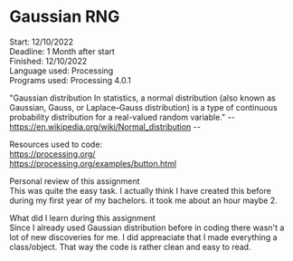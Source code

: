 
# Gaussian RNG

Start: 12/10/2022<br/>
Deadline: 1 Month after start<br/>
Finished: 12/10/2022<br/>
Language used: Processing<br/>
Programs used: Processing 4.0.1<br/>


"Gaussian distribution
In statistics, a normal distribution (also known as Gaussian, Gauss, or Laplace–Gauss distribution) is a type of continuous probability distribution for a real-valued random variable."
-- https://en.wikipedia.org/wiki/Normal_distribution --


Resources used to code:<br/>
https://processing.org/<br/>
https://processing.org/examples/button.html<br/>

Personal review of this assignment<br/>
This was quite the easy task. I actually think I have created this before during my first year of my bachelors. it took me about an hour maybe 2.

What did I learn during this assignment<br/>
Since I already used Gaussian distribution before in coding there wasn't a lot of new discoveries for me. I did appreaciate that I made everything a class/object. That way the code is rather clean and easy to read.
